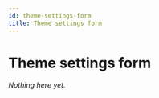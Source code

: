 ```yaml
---
id: theme-settings-form
title: Theme settings form
---
```


# Theme settings form

*Nothing here yet.*
